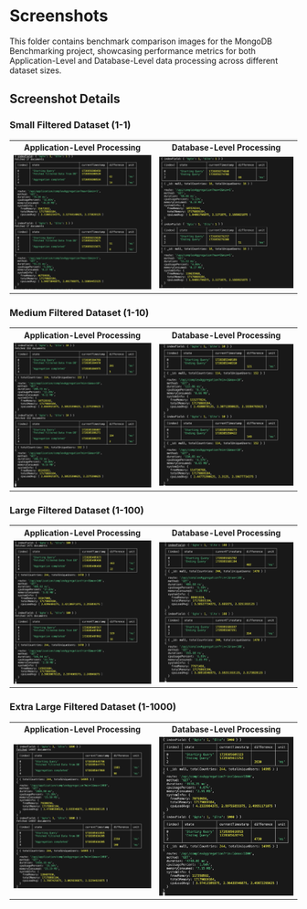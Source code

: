 # Screenshots

This folder contains benchmark comparison images for the MongoDB Benchmarking project, showcasing performance metrics for both Application-Level and Database-Level data processing across different dataset sizes.

## Screenshot Details

### Small Filtered Dataset (1-1)
<table>
  <tr>
    <th>Application-Level Processing</th>
    <th>Database-Level Processing</th>
  </tr>
  <tr>
    <td><img src="./Index%20[1-1]%20-%20Application%20Level.png" alt="Application-Level Small Dataset" width="400"/></td>
    <td><img src="./Index%20[1-1]%20-%20DB%20Level.png" alt="Database-Level Small Dataset" width="400"/></td>
  </tr>
</table>

### Medium Filtered Dataset (1-10)
<table>
  <tr>
    <th>Application-Level Processing</th>
    <th>Database-Level Processing</th>
  </tr>
  <tr>
    <td><img src="./Index%20[1-10]%20-%20Application%20Level.png" alt="Application-Level Medium Dataset" width="400"/></td>
    <td><img src="./Index%20[1-10]%20-%20DB%20Level.png" alt="Database-Level Medium Dataset" width="400"/></td>
  </tr>
</table>

### Large Filtered Dataset (1-100)
<table>
  <tr>
    <th>Application-Level Processing</th>
    <th>Database-Level Processing</th>
  </tr>
  <tr>
    <td><img src="./Index%20[1-100]%20-%20Application%20Level.png" alt="Application-Level Large Dataset" width="400"/></td>
    <td><img src="./Index%20[1-100]%20-%20DB%20Level.png" alt="Database-Level Large Dataset" width="400"/></td>
  </tr>
</table>

### Extra Large Filtered Dataset (1-1000)
<table>
  <tr>
    <th>Application-Level Processing</th>
    <th>Database-Level Processing</th>
  </tr>
  <tr>
    <td><img src="./Index%20[1-1000]%20-%20Application%20Level.png" alt="Application-Level Extra Large Dataset" width="400"/></td>
    <td><img src="./Index%20[1-1000]%20-%20DB%20Level.png" alt="Database-Level Extra Large Dataset" width="400"/></td>
  </tr>
</table>
